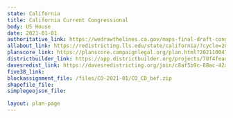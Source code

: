 ```yaml
---
state: California
title: California Current Congressional
body: US House
date: 2021-01-01
authoritative_link: https://wedrawthelines.ca.gov/maps-final-draft-congressional-districts/
allabout_link: https://redistricting.lls.edu/state/california/?cycle=2020&level=Congress&startdate=
planscore_link: https://planscore.campaignlegal.org/plan.html?20211004T183133.470015871Z
districtbuilder_link: https://app.districtbuilder.org/projects/78f4fead-988b-4ad0-b901-fc55dc5804a0
davesredist_link: https://davesredistricting.org/join/c8af5b9c-88ac-42ae-ac84-2c5f9cf6f6ac
five38_link:
blockassignment_file: /files/CO-2021-01/CO_CD_bef.zip
shapefile_file:
simplegeojson_file:

layout: plan-page
---
```

